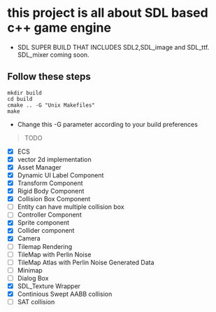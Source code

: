# this project is all about SDL based c++ game engine

- SDL SUPER BUILD THAT INCLUDES SDL2,SDL_image and SDL_ttf. SDL_mixer coming soon.

## Follow these steps

    mkdir build
    cd build
    cmake .. -G "Unix Makefiles"
    make

- Change this -G parameter according to your build preferences

> TODO

- [x] ECS
- [x] vector 2d implementation
- [x] Asset Manager
- [x] Dynamic UI Label Component
- [x] Transform Component
- [x] Rigid Body Component
- [x] Collision Box Component
- [ ] Entity can have multiple collision box
- [ ] Controller Component
- [x] Sprite component
- [x] Collider component
- [x] Camera
- [ ] Tilemap Rendering
- [ ] TileMap with Perlin Noise
- [ ] TileMap Atlas with Perlin Noise Generated Data
- [ ] Minimap
- [ ] Dialog Box
- [x] SDL_Texture Wrapper
- [x] Continious Swept AABB collision
- [ ] SAT collision
